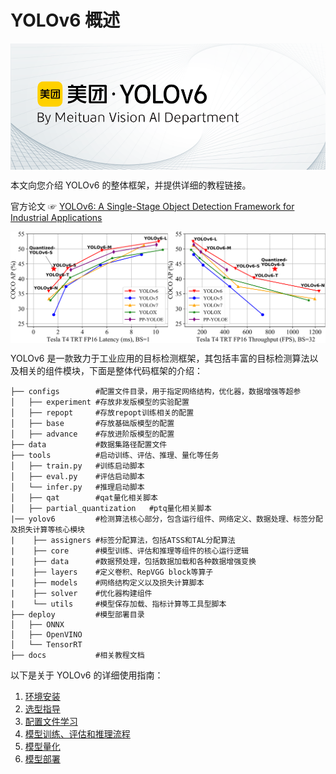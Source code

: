# YOLOv6 概述
<p align="center">
  <img src="https://raw.githubusercontent.com/meituan/YOLOv6/main/assets/banner-YOLO.png" align="middle" width = "1000" />
</p>

本文向您介绍 YOLOv6 的整体框架，并提供详细的教程链接。

官方论文 ☞ [YOLOv6: A Single-Stage Object Detection Framework for Industrial Applications](https://arxiv.org/abs/2209.02976)

<p align="center">
  <img src="https://raw.githubusercontent.com/meituan/YOLOv6/main/assets/speed_comparision_v2.png" align="middle" width = "1000" />
</p>

YOLOv6 是一款致力于工业应用的目标检测框架，其包括丰富的目标检测算法以及相关的组件模块，下面是整体代码框架的介绍：

```
├── configs        #配置文件目录，用于指定网络结构，优化器，数据增强等超参
│   ├── experiment #存放非发版模型的实验配置
│   ├── repopt     #存放repopt训练相关的配置
│   ├── base       #存放基础版模型的配置
│   ├── advance    #存放进阶版模型的配置
├── data           #数据集路径配置文件
├── tools          #启动训练、评估、推理、量化等任务
│   ├── train.py   #训练启动脚本
│   ├── eval.py    #评估启动脚本
│   └── infer.py   #推理启动脚本
│   ├── qat        #qat量化相关脚本
│   ├── partial_quantization   #ptq量化相关脚本
|── yolov6         #检测算法核心部分，包含运行组件、网络定义、数据处理、标签分配及损失计算等核心模块
|    ├── assigners #标签分配算法，包括ATSS和TAL分配算法
|    ├── core      #模型训练、评估和推理等组件的核心运行逻辑
|    ├── data      #数据预处理，包括数据加载和各种数据增强变换
|    ├── layers    #定义卷积、RepVGG block等算子
|    ├── models    #网络结构定义以及损失计算脚本
|    ├── solver    #优化器构建组件
|    └── utils     #模型保存加载、指标计算等工具型脚本
├── deploy         #模型部署目录
│   ├── ONNX 
│   ├── OpenVINO
│   └── TensorRT
├── docs           #相关教程文档

```

以下是关于 YOLOv6 的详细使用指南：

1. [环境安装](全流程使用指南/环境安装.md)
2. [选型指导](选型指导.md)
3. [配置文件学习](全流程使用指南/配置文件学习.md)
4. [模型训练、评估和推理流程](全流程使用指南/训练评估推理流程.md)
5. [模型量化](量化/量化.md)
6. [模型部署](部署/TensorRT.md)











